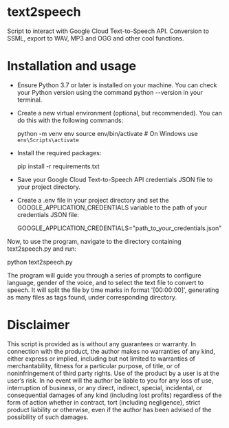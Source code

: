# text2speech
Script to interact with Google Cloud Text-to-Speech API. Conversion to SSML, export to WAV, MP3 and OGG and other cool functions.

# Installation and usage

* Ensure Python 3.7 or later is installed on your machine. You can check your Python version using the command python --version in your terminal.
* Create a new virtual environment (optional, but recommended). You can do this with the following commands:

  python -m venv env
  source env/bin/activate  # On Windows use `env\Scripts\activate`

* Install the required packages:

  pip install -r requirements.txt

* Save your Google Cloud Text-to-Speech API credentials JSON file to your project directory.
* Create a .env file in your project directory and set the GOOGLE_APPLICATION_CREDENTIALS variable to the path of your credentials JSON file:

  GOOGLE_APPLICATION_CREDENTIALS="path_to_your_credentials.json"

Now, to use the program, navigate to the directory containing text2speech.py and run:

  python text2speech.py

The program will guide you through a series of prompts to configure language, gender of the voice, and to select the text file to convert to speech.
It will split the file by time marks in format '[00:00:00]', generating as many files as tags found, under corresponding directory.

# Disclaimer

This script is provided as is without any guarantees or warranty. In connection with the product, the author makes no warranties of any kind, either express or implied, including but not limited to warranties of merchantability, fitness for a particular purpose, of title, or of noninfringement of third party rights. Use of the product by a user is at the user’s risk. In no event will the author be liable to you for any loss of use, interruption of business, or any direct, indirect, special, incidental, or consequential damages of any kind (including lost profits) regardless of the form of action whether in contract, tort (including negligence), strict product liability or otherwise, even if the author has been advised of the possibility of such damages.
